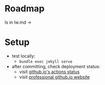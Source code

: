 
# Roadmap
Is in lw.md -> 

# Setup
- test locally:
  - `bundle exec jekyll serve`
- after committing, check deployment status:
  - visit [github.io's actions status](https://github.com/mateuszjurewicz/mateuszjurewicz.github.io/actions)
  - visit [professional github.io website](https://mateuszjurewicz.github.io/)